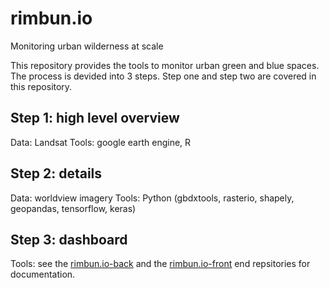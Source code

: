 # rimbun.io
Monitoring urban wilderness at scale

This repository provides the tools to monitor urban green and blue spaces. The process is devided into 3 steps. Step one and step two are covered in this repository.

## Step 1: high level overview
Data: Landsat
Tools: google earth engine, R

 
 ## Step 2: details
 Data: worldview imagery
 Tools: Python (gbdxtools, rasterio, shapely, geopandas, tensorflow, keras)
 ## Step 3: dashboard
 Tools: see the [rimbun.io-back](github.com/krakchris/rimbun.io-back) and the [rimbun.io-front](github.com/krakchris/rimbun.io-front) end repsitories for documentation.  
<!--stackedit_data:
eyJoaXN0b3J5IjpbMTgxNTcxMjg4OV19
-->